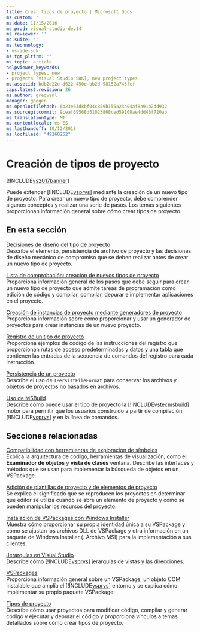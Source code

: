 ```yaml
---
title: Crear tipos de proyecto | Microsoft Docs
ms.custom: ''
ms.date: 11/15/2016
ms.prod: visual-studio-dev14
ms.reviewer: ''
ms.suite: ''
ms.technology:
- vs-ide-sdk
ms.tgt_pltfrm: ''
ms.topic: article
helpviewer_keywords:
- project types, new
- projects [Visual Studio SDK], new project types
ms.assetid: bdb2d22e-d622-450c-bb2d-98152a745fcf
caps.latest.revision: 26
ms.author: gregvanl
manager: ghogen
ms.openlocfilehash: 6b23e63d8bf04c859b156a23a04af8a91b2dd932
ms.sourcegitcommit: 9ceaf69568d61023868ced59108ae4dd46f720ab
ms.translationtype: MT
ms.contentlocale: es-ES
ms.lasthandoff: 10/12/2018
ms.locfileid: "49260252"
---
```

# <a name="creating-project-types"></a>Creación de tipos de proyecto
[!INCLUDE[vs2017banner](../../includes/vs2017banner.md)]

Puede extender [!INCLUDE[vsprvs](../../includes/vsprvs-md.md)] mediante la creación de un nuevo tipo de proyecto. Para crear un nuevo tipo de proyecto, debe comprender algunos conceptos y realizar una serie de pasos. Los temas siguientes proporcionan información general sobre cómo crear tipos de proyecto.  
  
## <a name="in-this-section"></a>En esta sección  
 [Decisiones de diseño del tipo de proyecto](../../extensibility/internals/project-type-design-decisions.md)  
 Describe el elemento, persistencia de archivo de proyecto y las decisiones de diseño mecánico de compromiso que se deben realizar antes de crear un nuevo tipo de proyecto.  
  
 [Lista de comprobación: creación de nuevos tipos de proyecto](../../extensibility/internals/checklist-creating-new-project-types.md)  
 Proporciona información general de los pasos que debe seguir para crear un nuevo tipo de proyecto que admite tareas de programación como edición de código y compilar, compilar, depurar e implementar aplicaciones en el proyecto.  
  
 [Creación de instancias de proyecto mediante generadores de proyecto](../../extensibility/internals/creating-project-instances-by-using-project-factories.md)  
 Proporciona información sobre cómo proporcionar y usar un generador de proyectos para crear instancias de un nuevo proyecto.  
  
 [Registro de un tipo de proyecto](../../extensibility/internals/registering-a-project-type.md)  
 Proporciona ejemplos de código de las instrucciones del registro que proporcionan rutas de acceso predeterminadas y datos y una tabla que contienen las entradas de la secuencia de comandos del registro para cada instrucción.  
  
 [Persistencia de un proyecto](../../extensibility/internals/project-persistence.md)  
 Describe el uso de `IPersistFileFormat` para conservar los archivos y objetos de proyectos no basados en archivos.  
  
 [Uso de MSBuild](../../extensibility/internals/using-msbuild.md)  
 Describe cómo puede usar el tipo de proyecto la [!INCLUDE[vstecmsbuild](../../includes/vstecmsbuild-md.md)] motor para permitir que los usuarios construido a partir de compilación [!INCLUDE[vsprvs](../../includes/vsprvs-md.md)] y en la línea de comandos.  
  
## <a name="related-sections"></a>Secciones relacionadas  
 [Compatibilidad con herramientas de exploración de símbolos](../../extensibility/internals/supporting-symbol-browsing-tools.md)  
 Explica la arquitectura de código, herramientas de visualización, como el **Examinador de objetos** y **vista de clases** ventana. Describe las interfaces y métodos que se usan para implementar la búsqueda de objetos en un VSPackage.  
  
 [Adición de plantillas de proyecto y de elementos de proyecto](../../extensibility/internals/adding-project-and-project-item-templates.md)  
 Se explica el significado que se reproducen los proyectos en determinar qué editor se utiliza cuando se abre un elemento de proyecto y cómo se pueden manipular los recursos del proyecto.  
  
 [Instalación de VSPackages con Windows Installer](../../extensibility/internals/installing-vspackages-with-windows-installer.md)  
 Muestra cómo proporcionar su propia identidad única a su VSPackage y cómo se ajustan los archivos DLL de VSPackage y otra información en un paquete de Windows Installer (. Archivo MSI) para la implementación a sus clientes.  
  
 [Jerarquías en Visual Studio](../../extensibility/internals/hierarchies-in-visual-studio.md)  
 Describe cómo [!INCLUDE[vsprvs](../../includes/vsprvs-md.md)] jerarquías de vistas y las direcciones.  
  
 [VSPackages](../../extensibility/internals/vspackages.md)  
 Proporciona información general sobre un VSPackage, un objeto COM instalable que amplía el [!INCLUDE[vsprvs](../../includes/vsprvs-md.md)] entorno y se explica cómo implementar su propio paquete VSPackage.  
  
 [Tipos de proyecto](../../extensibility/internals/project-types.md)  
 Describe cómo usar proyectos para modificar código, compilar y generar código y ejecutar y depurar el código y proporciona vínculos a temas detallados sobre cómo crear tipos de proyecto.

